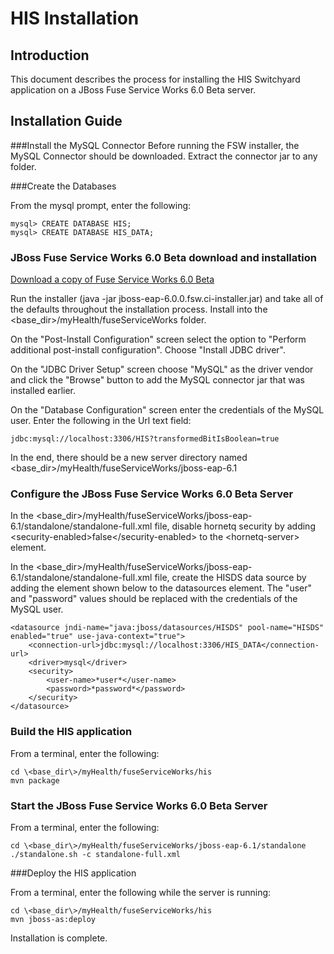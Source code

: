 HIS Installation
========
Introduction
--------
This document describes the process for installing the HIS Switchyard application on a JBoss Fuse Service Works 6.0 Beta server.


Installation Guide
--------

###Install the MySQL Connector
Before running the FSW installer, the MySQL Connector should be downloaded. Extract the connector jar to any folder.

###Create the Databases

From the mysql prompt, enter the following:
```
mysql> CREATE DATABASE HIS;
mysql> CREATE DATABASE HIS_DATA;
```

### JBoss Fuse Service Works 6.0 Beta download and installation

[Download a copy of Fuse Service Works 6.0 Beta](http://www.jboss.org/products/fsw.html)

Run the installer (java -jar jboss-eap-6.0.0.fsw.ci-installer.jar) and take all of the defaults throughout the installation process. Install into the \<base_dir\>/myHealth/fuseServiceWorks folder.

On the "Post-Install Configuration" screen select the option to "Perform additional post-install configuration". Choose "Install JDBC driver".

On the "JDBC Driver Setup" screen choose "MySQL" as the driver vendor and click the "Browse" button to add the MySQL connector jar that was installed earlier.

On the "Database Configuration" screen enter the credentials of the MySQL user. Enter the following in the Url text field:
```
jdbc:mysql://localhost:3306/HIS?transformedBitIsBoolean=true
```

In the end, there should be a new server directory named \<base_dir\>/myHealth/fuseServiceWorks/jboss-eap-6.1

### Configure the JBoss Fuse Service Works 6.0 Beta Server

In the \<base_dir\>/myHealth/fuseServiceWorks/jboss-eap-6.1/standalone/standalone-full.xml file, disable hornetq security by adding \<security-enabled\>false\</security-enabled\> to the \<hornetq-server\> element.

In the \<base_dir\>/myHealth/fuseServiceWorks/jboss-eap-6.1/standalone/standalone-full.xml file, create the HISDS data source by adding the element shown below to the datasources element. The "user" and "password" values should be replaced with the credentials of the MySQL user.
```
<datasource jndi-name="java:jboss/datasources/HISDS" pool-name="HISDS" enabled="true" use-java-context="true">
    <connection-url>jdbc:mysql://localhost:3306/HIS_DATA</connection-url>
    <driver>mysql</driver>
    <security>
        <user-name>*user*</user-name>
        <password>*password*</password>
    </security>
</datasource>
```


### Build the HIS application

From a terminal, enter the following:
```
cd \<base_dir\>/myHealth/fuseServiceWorks/his
mvn package
```


### Start the JBoss Fuse Service Works 6.0 Beta Server

From a terminal, enter the following:
```
cd \<base_dir\>/myHealth/fuseServiceWorks/jboss-eap-6.1/standalone
./standalone.sh -c standalone-full.xml
```

###Deploy the HIS application

From a terminal, enter the following while the server is running:
```
cd \<base_dir\>/myHealth/fuseServiceWorks/his
mvn jboss-as:deploy
```

Installation is complete.





